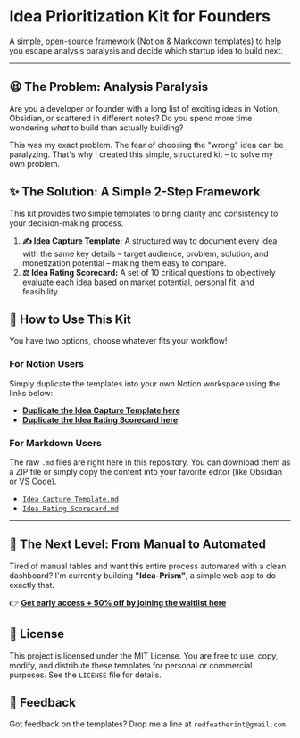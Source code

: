 # Idea Prioritization Kit for Founders

A simple, open-source framework (Notion & Markdown templates) to help you escape analysis paralysis and decide which startup idea to build next.

---

## 😫 The Problem: Analysis Paralysis

Are you a developer or founder with a long list of exciting ideas in Notion, Obsidian, or scattered in different notes? Do you spend more time wondering *what* to build than actually building?

This was my exact problem. The fear of choosing the "wrong" idea can be paralyzing. That's why I created this simple, structured kit – to solve my own problem.

## ✨ The Solution: A Simple 2-Step Framework

This kit provides two simple templates to bring clarity and consistency to your decision-making process.

1.  **✍️ Idea Capture Template:** A structured way to document every idea with the same key details – target audience, problem, solution, and monetization potential – making them easy to compare.
2.  **⚖️ Idea Rating Scorecard:** A set of 10 critical questions to objectively evaluate each idea based on market potential, personal fit, and feasibility.

## 🚀 How to Use This Kit

You have two options, choose whatever fits your workflow!

### For Notion Users
Simply duplicate the templates into your own Notion workspace using the links below:

- **[Duplicate the Idea Capture Template here](https://happy-cilantro-758.notion.site/Idea-Capture-Template-2391f4f7267480af9956ca5f5c9f4a67)**
- **[Duplicate the Idea Rating Scorecard here](https://happy-cilantro-758.notion.site/Idea-Rating-Scorecard-2391f4f7267480508d4edce6b06e9d68)**

### For Markdown Users
The raw `.md` files are right here in this repository. You can download them as a ZIP file or simply copy the content into your favorite editor (like Obsidian or VS Code).

- [`Idea Capture Template.md`](./Idea%20Capture%20Template.md)
- [`Idea Rating Scorecard.md`](./Idea%20Rating%20Scorecard.md)

---

## 🤖 The Next Level: From Manual to Automated

Tired of manual tables and want this entire process automated with a clean dashboard? I'm currently building **"Idea-Prism"**, a simple web app to do exactly that.

👉 **[Get early access + 50% off by joining the waitlist here]({{DEIN_GOOGLE_FORM_LINK}})**

## 📜 License

This project is licensed under the MIT License. You are free to use, copy, modify, and distribute these templates for personal or commercial purposes. See the `LICENSE` file for details.

## 💬 Feedback

Got feedback on the templates? Drop me a line at `redfeatherint@gmail.com`.
